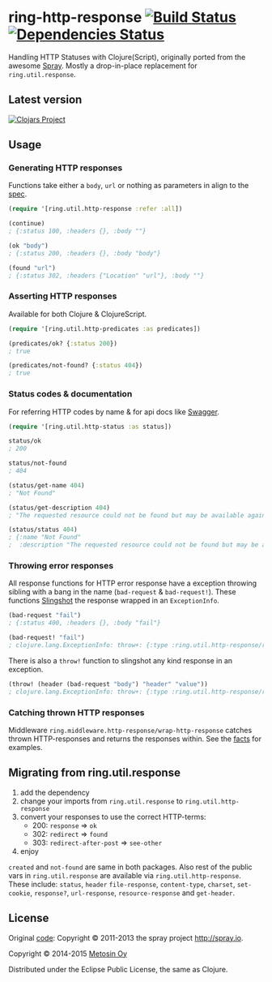 # ring-http-response [![Build Status](https://travis-ci.org/metosin/ring-http-response.svg?branch=master)](https://travis-ci.org/metosin/ring-http-response) [![Dependencies Status](http://jarkeeper.com/metosin/ring-http-response/status.png)](http://jarkeeper.com/metosin/ring-http-response)

Handling HTTP Statuses with Clojure(Script), originally ported from the awesome [Spray](http://spray.io/).
Mostly a drop-in-place replacement for `ring.util.response`.

## Latest version

[![Clojars Project](http://clojars.org/metosin/ring-http-response/latest-version.svg)](http://clojars.org/metosin/ring-http-response)

## Usage

### Generating HTTP responses

Functions take either a `body`, `url` or nothing as parameters in align to the [spec](http://www.w3.org/Protocols/rfc2616/rfc2616-sec10.html).

```clojure
(require '[ring.util.http-response :refer :all])

(continue)
; {:status 100, :headers {}, :body ""}

(ok "body")
; {:status 200, :headers {}, :body "body"}

(found "url")
; {:status 302, :headers {"Location" "url"}, :body ""}
```

### Asserting HTTP responses

Available for both Clojure & ClojureScript.

```clojure
(require '[ring.util.http-predicates :as predicates])

(predicates/ok? {:status 200})
; true

(predicates/not-found? {:status 404})
; true
```

### Status codes & documentation

For referring HTTP codes by name & for api docs like [Swagger](https://github.com/metosin/ring-swagger).

```clojure
(require '[ring.util.http-status :as status])

status/ok
; 200

status/not-found
; 404

(status/get-name 404)
; "Not Found"

(status/get-description 404)
; "The requested resource could not be found but may be available again in the future."

(status/status 404)
; {:name "Not Found"
;  :description "The requested resource could not be found but may be available again in the future."}
```

### Throwing error responses

All response functions for HTTP error response have a exception throwing sibling with a bang in the name
(`bad-request` & `bad-request!`). These functions [Slingshot](https://github.com/scgilardi/slingshot) the
response wrapped in an `ExceptionInfo`.

```clojure
(bad-request "fail")
; {:status 400, :headers {}, :body "fail"}

(bad-request! "fail")
; clojure.lang.ExceptionInfo: throw+: {:type :ring.util.http-response/response, :response {:status 400, :headers {}, :body "fail"}}
```

There is also a `throw!` function to slingshot any kind response in an exception.

```clojure
(throw! (header (bad-request "body") "header" "value"))
; clojure.lang.ExceptionInfo: throw+: {:type :ring.util.http-response/response, :response {:status 400, :headers {"header" "value"}, :body "body"}}
```

### Catching thrown HTTP responses

Middleware `ring.middleware.http-response/wrap-http-response` catches thrown HTTP-responses and returns the responses within.
See the [facts](https://github.com/metosin/ring-http-response/blob/master/test/ring/middleware/http_response_test.clj) for examples.

## Migrating from ring.util.response
1. add the dependency
2. change your imports from `ring.util.response` to `ring.util.http-response`
3. convert your responses to use the correct HTTP-terms:
   - 200: `response` => `ok`
   - 302: `redirect` => `found`
   - 303: `redirect-after-post` => `see-other`
4. enjoy

`created` and `not-found` are same in both packages. Also rest of the public vars in `ring.util.response` are available via `ring.util.http-response`.
These include: `status`, `header` `file-response`, `content-type`, `charset`, `set-cookie`,
`response?`, `url-response`, `resource-response` and `get-header`.

## License
Original [code](https://github.com/spray/spray/blob/master/spray-http/src/main/scala/spray/http/StatusCode.scala): Copyright © 2011-2013 the spray project <http://spray.io>.

Copyright © 2014-2015 [Metosin Oy](http://www.metosin.fi)

Distributed under the Eclipse Public License, the same as Clojure.
